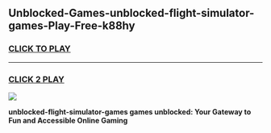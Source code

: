 
## Unblocked-Games-unblocked-flight-simulator-games-Play-Free-k88hy
<h3>
<a href="https://premium76.site?title=unblocked-flight-simulator-games&ref=23A">CLICK TO PLAY</a></h3>
<hr>

<h3>
<a href="https://premium76.site?title=unblocked-flight-simulator-games&ref=23A">CLICK 2 PLAY</a>
  
</h3>

<a href="https://premium76.site?title=unblocked-flight-simulator-games&ref=23A"><img src="https://clearcache.store/games.png"></a>


**unblocked-flight-simulator-games games unblocked: Your Gateway to Fun and Accessible Online Gaming**
